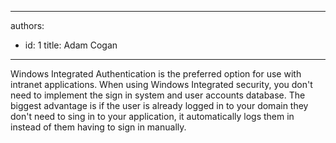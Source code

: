 

---
authors:
  - id: 1
    title: Adam Cogan
---




<span class='intro'> <p class="ssw15-rteElement-P">Windows Integrated Authentication is the preferred option for use with intranet applications. When using Windows Integrated security, you don't need to implement the sign in system and user accounts database. The biggest advantage is if the user is already logged in to your domain they don't need to sing in to your application, it automatically logs them in instead of them having to sign in manually.<br></p> </span>





